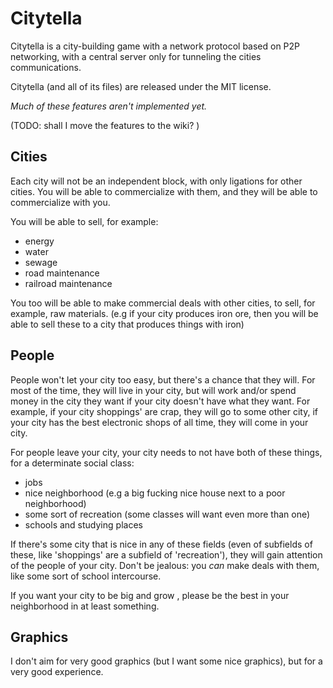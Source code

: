 # Citytella

Citytella is a city-building game with a network protocol based on P2P
networking, with a central server only for tunneling the cities
communications. 

Citytella (and all of its files) are released under the MIT license.

*Much of these features aren't implemented yet.*

(TODO: shall I move the features to the wiki? )

## Cities

Each city will not be an independent block, with only ligations for other
cities. You will be able to commercialize with them, and they will be able
to commercialize with you. 

You will be able to sell, for example:
 
 - energy
 - water
 - sewage
 - road maintenance
 - railroad maintenance
 
You too will be able to make commercial deals with other cities, to sell,
for example, raw materials. (e.g if your city produces iron ore, then
you will be able to sell these to a city that produces things with iron)

## People

People won't let your city too easy, but there's a chance that they
will. For most of the time, they will live in your city, but will work
and/or spend money in the city they want if your city doesn't have what they
want. For example, if your city shoppings' are crap, they will go to some
other city, if your city has the best electronic shops of all time, they
will come in your city. 

For people leave your city, your city needs to not have both of these
things, for a determinate social class:

  - jobs
  - nice neighborhood (e.g a big fucking nice house next to a poor
    neighborhood)
  - some sort of recreation (some classes will want even more than one)
  - schools and studying places

If there's some city that is nice in any of these fields (even of subfields
of these, like 'shoppings' are a subfield of 'recreation'), they will gain
attention of the people of your city. Don't be jealous: you *can* make deals
with them, like some sort of school intercourse.

If you want your city to be big and grow , please be the best in your
neighborhood in at least something.

## Graphics

I don't aim for very good graphics (but I want some nice graphics), but for
a very good experience.






